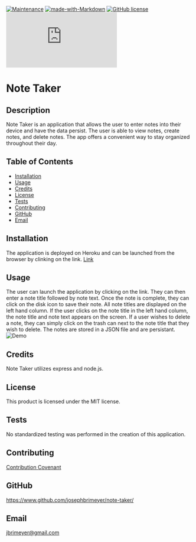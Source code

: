 [![Maintenance](https://img.shields.io/badge/Maintained%3F-yes-green.svg)](https://GitHub.com/Naereen/StrapDown.js/graphs/commit-activity)
[![made-with-Markdown](https://img.shields.io/badge/Made%20with-Markdown-1f425f.svg)](http://commonmark.org)
[![GitHub license](https://img.shields.io/github/license/Naereen/StrapDown.js.svg)](https://github.com/Naereen/StrapDown.js/blob/master/LICENSE)
[![Only 32 Kb](https://badge-size.herokuapp.com/Naereen/StrapDown.js/master/strapdown.min.js)](https://github.com/Naereen/StrapDown.js/blob/master/strapdown.min.js)

# Note Taker

## Description

Note Taker is an application that allows the user to enter notes into their device and have the data persist. The user is able to view notes, create notes, and delete notes. The app offers a convenient way to stay organized throughout their day.

## Table of Contents

- [Installation](#installation)
- [Usage](#usage)
- [Credits](#credits)
- [License](#license)
- [Tests](#tests)
- [Contributing](#contributing)
- [GitHub](#github)
- [Email](#email)

## Installation

The application is deployed on Heroku and can be launched from the browser by clinking on the link.
[Link](https://git.heroku.com/aqueous-inlet-00393.git)

## Usage

The user can launch the application by clicking on the link. They can then enter a note title followed by note text. Once the note is complete, they can click on the disk icon to save their note. All note titles are displayed on the left hand column. If the user clicks on the note title in the left hand column, the note title and note text appears on the screen. If a user wishes to delete a note, they can simply click on the trash can next to the note title that they wish to delete. The notes are stored in a JSON file and are persistant.
![Demo](Develop/assets/Note-Taker.gif)

## Credits

Note Taker utilizes express and node.js.

## License

This product is licensed under the MIT license.

## Tests

No standardized testing was performed in the creation of this application.

## Contributing

[Contribution Covenant](https://www.contributor-covenant.org/)

## GitHub

https://www.github.com/josephbrimeyer/note-taker/

## Email

jbrimeyer@gmail.com
